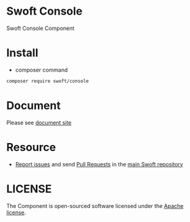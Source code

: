 # Swoft Console

Swoft Console Component

# Install

- composer command

```bash
composer require swoft/console
```

# Document

Please see [document site](https://doc.swoft.org)

# Resource

- [Report issues](https://github.com/swoft-cloud/swoft-framework/issues) and send [Pull Requests](https://github.com/swoft-cloud/swoft-framework/pulls) in the [main Swoft repository](https://github.com/swoft-cloud/swoft-framework)

# LICENSE

The Component is open-sourced software licensed under the [Apache license](LICENSE).
